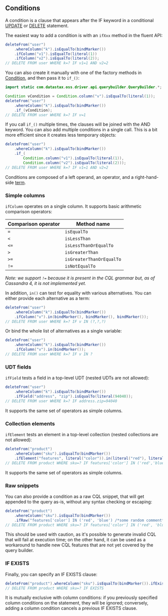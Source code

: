 ## Conditions

A condition is a clause that appears after the IF keyword in a conditional [UPDATE](../update/) or
[DELETE](../delete/) statement.

The easiest way to add a condition is with an `ifXxx` method in the fluent API:

```java
deleteFrom("user")
    .whereColumn("k").isEqualTo(bindMarker())
    .ifColumn("v1").isEqualTo(literal(1))
    .ifColumn("v2").isEqualTo(literal(2));
// DELETE FROM user WHERE k=? IF v1=1 AND v2=2    
```

You can also create it manually with one of the factory methods in [Condition], and then pass it to
`if_()`:

```java
import static com.datastax.oss.driver.api.querybuilder.QueryBuilder.*;

Condition vCondition = Condition.column("v").isEqualTo(literal(1));
deleteFrom("user")
    .whereColumn("k").isEqualTo(bindMarker())
    .if_(vCondition);
// DELETE FROM user WHERE k=? IF v=1
```

If you call `if_()` multiple times, the clauses will be joined with the AND keyword. You can also
add multiple conditions in a single call. This is a bit more efficient since it creates less
temporary objects:

```java
deleteFrom("user")
    .whereColumn("k").isEqualTo(bindMarker())
    .if_(
        Condition.column("v1").isEqualTo(literal(1)), 
        Condition.column("v2").isEqualTo(literal(2)));
// DELETE FROM user WHERE k=? IF v1=1 AND v2=2
```

Conditions are composed of a left operand, an operator, and a right-hand-side
[term](../term/).

### Simple columns

`ifColumn` operates on a single column. It supports basic arithmetic comparison operators:

| Comparison operator | Method name              |
|---------------------|--------------------------|
| `=`                 | `isEqualTo`              |
| `<`                 | `isLessThan`             |
| `<=`                | `isLessThanOrEqualTo`    |
| `>`                 | `isGreaterThan`          |
| `>=`                | `isGreaterThanOrEqualTo` |
| `!=`                | `isNotEqualTo`           |

*Note: we support `!=` because it is present in the CQL grammar but, as of Cassandra 4, it is not
implemented yet.*

In addition, `in()` can test for equality with various alternatives. You can either provide each
alternative as a term:

```java
deleteFrom("user")
    .whereColumn("k").isEqualTo(bindMarker())
    .ifColumn("v").in(bindMarker(), bindMarker(), bindMarker());
// DELETE FROM user WHERE k=? IF v IN (?,?,?)
```

Or bind the whole list of alternatives as a single variable:

```java
deleteFrom("user")
    .whereColumn("k").isEqualTo(bindMarker())
    .ifColumn("v").in(bindMarker());
// DELETE FROM user WHERE k=? IF v IN ?
```

### UDT fields

`ifField` tests a field in a top-level UDT (nested UDTs are not allowed):

```java
deleteFrom("user")
    .whereColumn("k").isEqualTo(bindMarker())
    .ifField("address", "zip").isEqualTo(literal(94040));
// DELETE FROM user WHERE k=? IF address.zip=94040
```

It supports the same set of operators as simple columns.

### Collection elements

`ifElement` tests an element in a top-level collection (nested collections are not allowed):

```java
deleteFrom("product")
    .whereColumn("sku").isEqualTo(bindMarker())
    .ifElement("features", literal("color")).in(literal("red"), literal("blue"));
// DELETE FROM product WHERE sku=? IF features['color'] IN ('red','blue')
```

It supports the same set of operators as simple columns.

### Raw snippets

You can also provide a condition as a raw CQL snippet, that will get appended to the query as-is,
without any syntax checking or escaping:

```java
deleteFrom("product")
    .whereColumn("sku").isEqualTo(bindMarker())
    .ifRaw("features['color'] IN ('red', 'blue') /*some random comment*/");
// DELETE FROM product WHERE sku=? IF features['color'] IN ('red', 'blue') /*some random comment*/
```

This should be used with caution, as it's possible to generate invalid CQL that will fail at
execution time; on the other hand, it can be used as a workaround to handle new CQL features that
are not yet covered by the query builder.

### IF EXISTS

Finally, you can specify an IF EXISTS clause:

```java
deleteFrom("product").whereColumn("sku").isEqualTo(bindMarker()).ifExists();
// DELETE FROM product WHERE sku=? IF EXISTS
```

It is mutually exclusive with column conditions: if you previously specified column conditions on
the statement, they will be ignored; conversely, adding a column condition cancels a previous IF
EXISTS clause.

[Condition]: https://docs.datastax.com/en/drivers/java/4.5/com/datastax/oss/driver/api/querybuilder/condition/Condition.html
